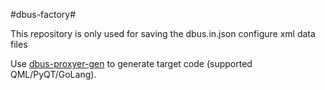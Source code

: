 #dbus-factory#

This repository is only used for saving the dbus.in.json configure xml data files

Use [dbus-proxyer-gen](https://github.com/linuxdeepin/go-lib/tree/master/dbus/proxyer) to generate target code (supported QML/PyQT/GoLang).
